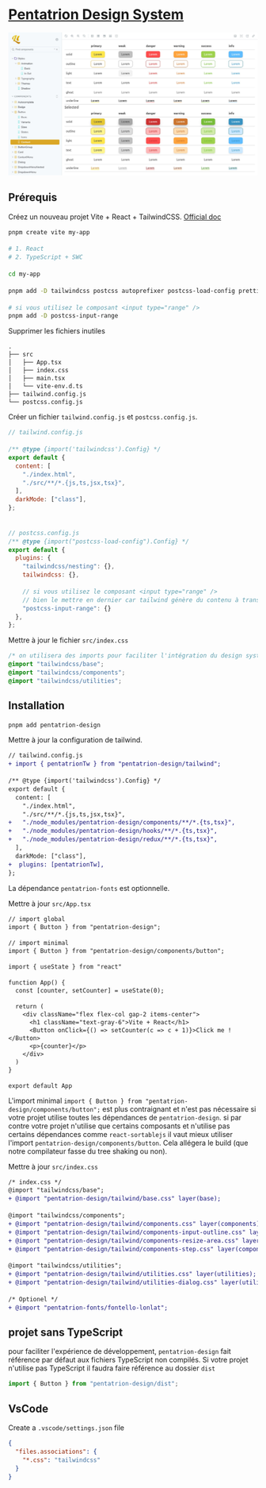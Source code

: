 # [Pentatrion Design System](https://storybook.lonlat.pentatrion.com)

<a href="https://storybook.lonlat.pentatrion.com">
<img src="https://raw.githubusercontent.com/lhapaipai/lonlat/main/extra/assets/public/graphics/screenshots/storybook.jpg" alt="Pentatrion design system" />
</a>

## Prérequis

Créez un nouveau projet Vite + React + TailwindCSS. [Official doc](https://tailwindcss.com/docs/guides/vite)

```bash
pnpm create vite my-app

# 1. React
# 2. TypeScript + SWC

cd my-app

pnpm add -D tailwindcss postcss autoprefixer postcss-load-config prettier-plugin-tailwindcss

# si vous utilisez le composant <input type="range" />
pnpm add -D postcss-input-range
```

Supprimer les fichiers inutiles

```
.
├── src
│   ├── App.tsx
│   ├── index.css
│   ├── main.tsx
│   └── vite-env.d.ts
├── tailwind.config.js
└── postcss.config.js
```

Créer un fichier `tailwind.config.js` et `postcss.config.js`.

```js
// tailwind.config.js

/** @type {import('tailwindcss').Config} */
export default {
  content: [
    "./index.html",
    "./src/**/*.{js,ts,jsx,tsx}",
  ],
  darkMode: ["class"],
};


// postcss.config.js
/** @type {import("postcss-load-config").Config} */
export default {
  plugins: {
    "tailwindcss/nesting": {},
    tailwindcss: {},

    // si vous utilisez le composant <input type="range" />
    // bien le mettre en dernier car tailwind génère du contenu à transformer
    "postcss-input-range": {}
  },
};
```

Mettre à jour le fichier `src/index.css`
```css
/* on utilisera des imports pour faciliter l'intégration du design système */
@import "tailwindcss/base";
@import "tailwindcss/components";
@import "tailwindcss/utilities";
```

## Installation


```bash
pnpm add pentatrion-design
```

Mettre à jour la configuration de tailwind.

```diff
// tailwind.config.js
+ import { pentatrionTw } from "pentatrion-design/tailwind";

/** @type {import('tailwindcss').Config} */
export default {
  content: [
    "./index.html",
    "./src/**/*.{js,ts,jsx,tsx}",
+   "./node_modules/pentatrion-design/components/**/*.{ts,tsx}",
+   "./node_modules/pentatrion-design/hooks/**/*.{ts,tsx}",
+   "./node_modules/pentatrion-design/redux/**/*.{ts,tsx}",
  ],
  darkMode: ["class"],
+  plugins: [pentatrionTw],
};
```

La dépendance `pentatrion-fonts` est optionnelle.

Mettre à jour `src/App.tsx`
```tsx
// import global
import { Button } from "pentatrion-design";

// import minimal
import { Button } from "pentatrion-design/components/button";

import { useState } from "react"

function App() {
  const [counter, setCounter] = useState(0);

  return (
    <div className="flex flex-col gap-2 items-center">
      <h1 className="text-gray-6">Vite + React</h1>
      <Button onClick={() => setCounter(c => c + 1)}>Click me !</Button>
      <p>{counter}</p>
    </div>
  )
}

export default App
```

L'import minimal `import { Button } from "pentatrion-design/components/button";` est plus contraignant et n'est pas nécessaire si votre projet utilise toutes les dépendances de `pentatrion-design`. si par contre votre projet n'utilise que certains composants et n'utilise pas certains dépendances comme `react-sortablejs` il vaut mieux utiliser l'import `pentatrion-design/components/button`. Cela allégera le build (que notre compilateur fasse du tree shaking ou non).

Mettre à jour `src/index.css`
```diff
/* index.css */
@import "tailwindcss/base";
+ @import "pentatrion-design/tailwind/base.css" layer(base);

@import "tailwindcss/components";
+ @import "pentatrion-design/tailwind/components.css" layer(components);
+ @import "pentatrion-design/tailwind/components-input-outline.css" layer(components);
+ @import "pentatrion-design/tailwind/components-resize-area.css" layer(components);
+ @import "pentatrion-design/tailwind/components-step.css" layer(components);

@import "tailwindcss/utilities";
+ @import "pentatrion-design/tailwind/utilities.css" layer(utilities);
+ @import "pentatrion-design/tailwind/utilities-dialog.css" layer(utilities);

/* Optionel */
+ @import "pentatrion-fonts/fontello-lonlat";
```


## projet sans TypeScript

pour faciliter l'expérience de développement, `pentatrion-design` fait référence par défaut aux fichiers TypeScript non compilés. Si votre projet n'utilise pas TypeScript il faudra faire référence au dossier `dist`

```js
import { Button } from "pentatrion-design/dist";
```

## VsCode


Create a `.vscode/settings.json` file

```json
{
  "files.associations": {
    "*.css": "tailwindcss"
  }
}
```
